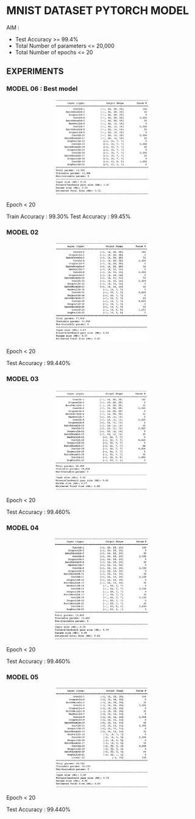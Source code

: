 # MNIST DATASET PYTORCH MODEL

AIM :

- Test Accuracy >= 99.4%
- Total Number of parameters <= 20,000
- Total Number of epochs <= 20

## EXPERIMENTS

### MODEL 06 : Best model

<p align="center">
  <img width="50%" height="50%" src="https://github.com/myselfHimanshu/ai-vision-program/raw/master/Session-04/images/model-06.png"/>
</p>

Epoch < 20

Train Accuracy : 99.30%
Test Accuracy : 99.45%

### MODEL 02

<p align="center">
  <img width="50%" height="50%" src="https://github.com/myselfHimanshu/ai-vision-program/raw/master/Session-04/images/model-02.png"/>
</p>

Epoch < 20

Test Accuracy : 99.440%

### MODEL 03

<p align="center">
  <img width="50%" height="50%" src="https://github.com/myselfHimanshu/ai-vision-program/raw/master/Session-04/images/model-03.png"/>
</p>

Epoch < 20

Test Accuracy : 99.460%

### MODEL 04

<p align="center">
  <img width="50%" height="50%" src="https://github.com/myselfHimanshu/ai-vision-program/raw/master/Session-04/images/model-04.png"/>
</p>

Epoch < 20

Test Accuracy : 99.460%

### MODEL 05

<p align="center">
  <img width="50%" height="50%" src="https://github.com/myselfHimanshu/ai-vision-program/raw/master/Session-04/images/model-05.png"/>
</p>

Epoch < 20

Test Accuracy : 99.440%



